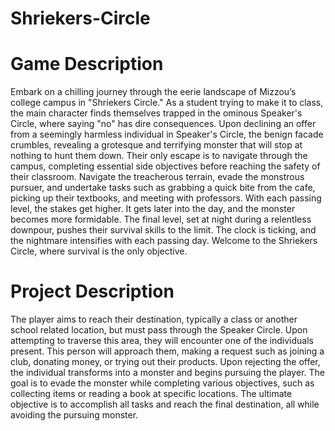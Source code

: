 # Shriekers-Circle

# Game Description
Embark on a chilling journey through the eerie landscape of Mizzou’s college campus in "Shriekers Circle." As a student trying to make it to class, the main character finds themselves trapped in the ominous Speaker's Circle, where saying "no" has dire consequences. Upon declining an offer from a seemingly harmless individual in Speaker's Circle, the benign facade crumbles, revealing a grotesque and terrifying monster that will stop at nothing to hunt them down. Their only escape is to navigate through the campus, completing essential side objectives before reaching the safety of their classroom. Navigate the treacherous terrain, evade the monstrous pursuer, and undertake tasks such as grabbing a quick bite from the cafe, picking up their textbooks, and meeting with professors. With each passing level, the stakes get higher. It gets later into the day, and the monster becomes more formidable. The final level, set at night during a relentless downpour, pushes their survival skills to the limit. The clock is ticking, and the nightmare intensifies with each passing day. Welcome to the Shriekers Circle, where survival is the only objective.

# Project Description
The player aims to reach their destination, typically a class or another school related location, but must pass through the Speaker Circle. Upon attempting to traverse this area, they will encounter one of the individuals present. This person will approach them, making a request such as joining a club, donating money, or trying out their products. Upon rejecting the offer, the individual transforms into a monster and begins pursuing the player. The goal is to evade the monster while completing various objectives, such as collecting items or reading a book at specific locations. The ultimate objective is to accomplish all tasks and reach the final destination, all while avoiding the pursuing monster.
